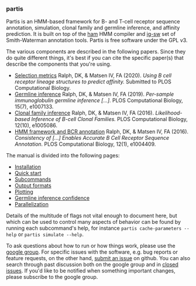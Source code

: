 ### partis

Partis is an HMM-based framework for B- and T-cell receptor sequence annotation, simulation, clonal family and germline inference, and affinity prediction.
It is built on top of the [ham](https://github.com/psathyrella/ham) HMM compiler and [ig-sw](https://github.com/matsengrp/ig-sw) set of Smith-Waterman annotation tools.
Partis is free software under the GPL v3.

The various components are described in the following papers.
Since they do quite different things, it's best if you can cite the specific paper(s) that describe the components that you're using.

  * [Selection metrics](https://arxiv.org/abs/2004.11868) Ralph, DK, & Matsen IV, FA (2020). _Using B cell receptor lineage structures to predict affinity._ Submitted to PLOS Computational Biology.
  * [Germline inference](https://doi.org/10.1371/journal.pcbi.1007133) Ralph, DK, & Matsen IV, FA (2019). _Per-sample immunoglobulin germline inference \[...\]._ PLOS Computational Biology, 15(7), e1007133.
  * [Clonal family inference](http://dx.doi.org/10.1371/journal.pcbi.1005086) Ralph, DK, & Matsen IV, FA (2016). _Likelihood-based Inference of B-cell Clonal Families._ PLOS Computational Biology, 12(10), e1005086.
  * [HMM framework and BCR annotation](http://doi.org/10.1371/journal.pcbi.1004409) Ralph, DK, & Matsen IV, FA (2016). _Consistency of \[...\] Enables Accurate B Cell Receptor Sequence Annotation._ PLOS Computational Biology, 12(1), e1004409.

The manual is divided into the following pages:

  * [Installation](docs/install.md)
  * [Quick start](docs/quick-start.md)
  * [Subcommands](docs/subcommands.md)
  * [Output formats](docs/output-formats.md)
  * [Plotting](docs/plotting.md)
  * [Germline inference confidence](docs/germline-inference.md)
  * [Parallelization](docs/parallel.md)

Details of the multitude of flags not vital enough to document here, but which can be used to control many aspects of behavior can be found by running each subcommand's help, for instance `partis cache-parameters --help` or `partis simulate --help`.

To ask questions about how to run or how things work, please use the [google group](https://groups.google.com/forum/#!forum/partis).
For specific issues with the software, e.g. bug reports or feature requests, on the other hand, [submit an issue](https://github.com/psathyrella/partis/issues?utf8=%E2%9C%93&q=) on github.
You can also search through past discussion both on the google group and in [closed issues](https://github.com/psathyrella/partis/issues?q=is%3Aissue+is%3Aclosed).
If you'd like to be notified when something important changes, please subscribe to the google group.
